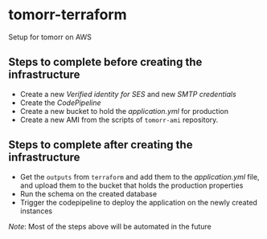 # tomorr-terraform
Setup for tomorr on AWS

## Steps to complete before creating the infrastructure

- Create a new *Verified identity for SES* and new *SMTP credentials*
- Create the *CodePipeline*
- Create a new bucket to hold the *application.yml* for production
- Create a new AMI from the scripts of `tomorr-ami` repository.

## Steps to complete after creating the infrastructure

- Get the `outputs` from `terraform` and add them to the *application.yml* file, and upload them to the bucket that holds the production properties
- Run the schema on the created database
- Trigger the codepipeline to deploy the application on the newly created instances

_Note_: Most of the steps above will be automated in the future